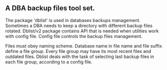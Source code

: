 ## A DBA backup files tool set. ##

The package 'dblist' is used in databases backups management.
Sometimes a DBA needs to keep a directory with different backup files rotated.
Dblist/v2 package contains API that is needed when utilities work with config file. Config file controls the backup files management.

Files must obey naming scheme.
Database name in file name and file suffix define a file group.
Every file group may have its most recent files and outdated files.
Dblist deals with the task of selecting last backup files in each file group, according to a config file.
